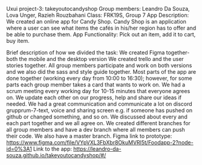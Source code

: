 Uxui project-3: takeyoutocandyshop
Group members: Leandro Da Souza, Lova Unger, Razieh Rouzbahani
Class: FRK19S, Group 7
App Description: We created an online app for Candy Shop. Candy Shop is an application where a user can see what items the cafés in his/her region has to offer and be able to purchase them. 
App Functionality:
Pick out an item, add it to cart, buy item.

Brief description of how we divided the task:
We created Figma together- both the mobile and the desktop version
We created trello and the user stories together. All group members participate and work on both versions and we also did the sass and style guide together. Most parts of the app are done together (working every day from 10:00 to 16:30); however, for some parts each group member takes a card that wants to work on. 
We had a scrum meeting every working day for 10-15 minutes that everyone agrees on. We update each other on our progress, help and share our ideas if needed.
We had a great communication and communicate a lot on discord grupprum-7-text, voice and sharing screen e.g. if someone has pushed on github or changed something, and so on. We discussed about every and each part together and we all agree on.
We created different branches for all group members and have a dev branch where all members can push their code. We also have a master branch.
Figma link to prototype:
https://www.figma.com/file/VYpVXL3FbXbr8OkuMVRl5t/Foodapp-2?node-id=0%3A1
Link to the app:
https://leandro-da-souza.github.io/takeyoutocandyshop/#/
